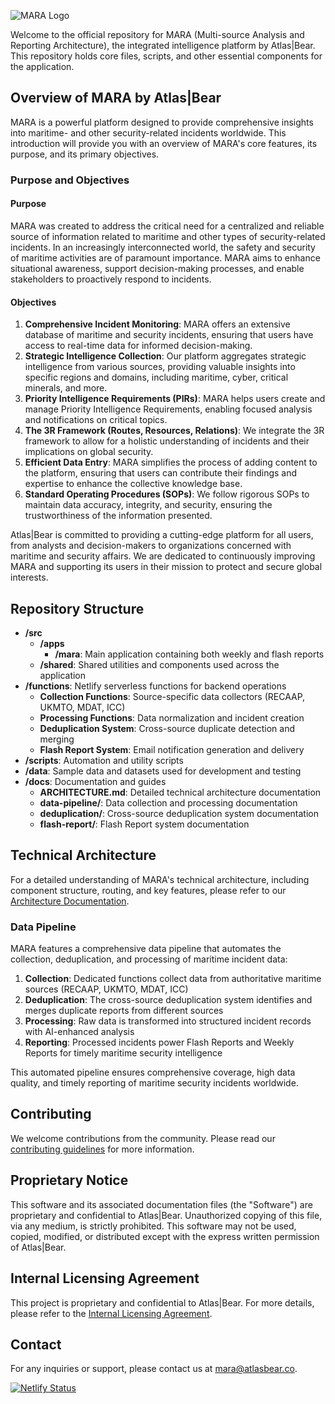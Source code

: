 ![MARA Logo](https://drive.google.com/uc?id=1OB5Lwgpp03DB9vs50T_kkKzL5VV_y5Eo)

Welcome to the official repository for MARA (Multi-source Analysis and Reporting Architecture), the integrated intelligence platform by Atlas|Bear. This repository holds core files, scripts, and other essential components for the application.

## Overview of MARA by Atlas|Bear

MARA is a powerful platform designed to provide comprehensive insights into maritime- and other security-related incidents worldwide. This introduction will provide you with an overview of MARA's core features, its purpose, and its primary objectives.

### Purpose and Objectives

#### Purpose

MARA was created to address the critical need for a centralized and reliable source of information related to maritime and other types of security-related incidents. In an increasingly interconnected world, the safety and security of maritime activities are of paramount importance. MARA aims to enhance situational awareness, support decision-making processes, and enable stakeholders to proactively respond to incidents.

#### Objectives

1. **Comprehensive Incident Monitoring**: MARA offers an extensive database of maritime and security incidents, ensuring that users have access to real-time data for informed decision-making.
2. **Strategic Intelligence Collection**: Our platform aggregates strategic intelligence from various sources, providing valuable insights into specific regions and domains, including maritime, cyber, critical minerals, and more.
3. **Priority Intelligence Requirements (PIRs)**: MARA helps users create and manage Priority Intelligence Requirements, enabling focused analysis and notifications on critical topics.
4. **The 3R Framework (Routes, Resources, Relations)**: We integrate the 3R framework to allow for a holistic understanding of incidents and their implications on global security.
5. **Efficient Data Entry**: MARA simplifies the process of adding content to the platform, ensuring that users can contribute their findings and expertise to enhance the collective knowledge base.
6. **Standard Operating Procedures (SOPs)**: We follow rigorous SOPs to maintain data accuracy, integrity, and security, ensuring the trustworthiness of the information presented.

Atlas|Bear is committed to providing a cutting-edge platform for all users, from analysts and decision-makers to organizations concerned with maritime and security affairs. We are dedicated to continuously improving MARA and supporting its users in their mission to protect and secure global interests.

## Repository Structure

- **/src**
  - **/apps**
    - **/mara**: Main application containing both weekly and flash reports
  - **/shared**: Shared utilities and components used across the application
- **/functions**: Netlify serverless functions for backend operations
  - **Collection Functions**: Source-specific data collectors (RECAAP, UKMTO, MDAT, ICC)
  - **Processing Functions**: Data normalization and incident creation
  - **Deduplication System**: Cross-source duplicate detection and merging
  - **Flash Report System**: Email notification generation and delivery
- **/scripts**: Automation and utility scripts
- **/data**: Sample data and datasets used for development and testing
- **/docs**: Documentation and guides
  - **ARCHITECTURE.md**: Detailed technical architecture documentation
  - **data-pipeline/**: Data collection and processing documentation
  - **deduplication/**: Cross-source deduplication system documentation
  - **flash-report/**: Flash Report system documentation

## Technical Architecture

For a detailed understanding of MARA's technical architecture, including component structure, routing, and key features, please refer to our [Architecture Documentation](docs/ARCHITECTURE.md).

### Data Pipeline

MARA features a comprehensive data pipeline that automates the collection, deduplication, and processing of maritime incident data:

1. **Collection**: Dedicated functions collect data from authoritative maritime sources (RECAAP, UKMTO, MDAT, ICC)
2. **Deduplication**: The cross-source deduplication system identifies and merges duplicate reports from different sources
3. **Processing**: Raw data is transformed into structured incident records with AI-enhanced analysis
4. **Reporting**: Processed incidents power Flash Reports and Weekly Reports for timely maritime security intelligence

This automated pipeline ensures comprehensive coverage, high data quality, and timely reporting of maritime security incidents worldwide.

## Contributing

We welcome contributions from the community. Please read our [contributing guidelines](CONTRIBUTING.md) for more information.

## Proprietary Notice

This software and its associated documentation files (the "Software") are proprietary and confidential to Atlas|Bear. Unauthorized copying of this file, via any medium, is strictly prohibited. This software may not be used, copied, modified, or distributed except with the express written permission of Atlas|Bear.

## Internal Licensing Agreement

This project is proprietary and confidential to Atlas|Bear. For more details, please refer to the [Internal Licensing Agreement](INTERNAL_LICENSE.md).

## Contact

For any inquiries or support, please contact us at mara@atlasbear.co.

[![Netlify Status](https://api.netlify.com/api/v1/badges/edfdfb3b-fd14-477a-9f78-a1466953c44a/deploy-status)](https://app.netlify.com/sites/mara-v2/deploys)
